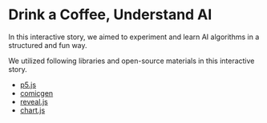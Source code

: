 # Drink a Coffee, Understand AI

In this interactive story, we aimed to experiment and learn AI algorithms in a structured and fun way.

We utilized following libraries and open-source materials in this interactive story.

- [p5.js](https://p5js.org/)
- [comicgen](https://gramener.com/comicgen/#?name=bean&angle=straight&emotion=curious&pose=handsfolded&ext=svg&mirror=&x=24&y=-145&scale=1&width=500&height=600)
- [reveal.js](https://revealjs.com/)
- [chart.js](https://www.chartjs.org/)
